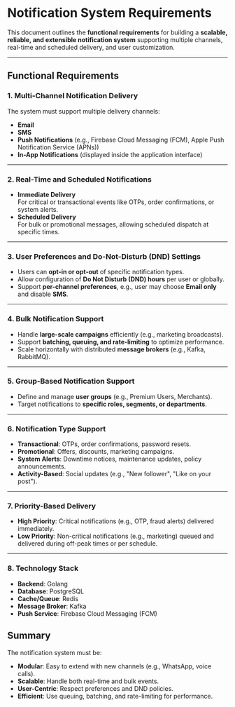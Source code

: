 
# Notification System Requirements

This document outlines the **functional requirements** for building a **scalable, reliable, and extensible notification system** supporting multiple channels, real-time and scheduled delivery, and user customization.

---

## Functional Requirements

### 1. Multi-Channel Notification Delivery
The system must support multiple delivery channels:
- **Email**
- **SMS**
- **Push Notifications** (e.g., Firebase Cloud Messaging (FCM), Apple Push Notification Service (APNs))
- **In-App Notifications** (displayed inside the application interface)

---

### 2. Real-Time and Scheduled Notifications
- **Immediate Delivery**  
  For critical or transactional events like OTPs, order confirmations, or system alerts.
- **Scheduled Delivery**  
  For bulk or promotional messages, allowing scheduled dispatch at specific times.

---

### 3. User Preferences and Do-Not-Disturb (DND) Settings
- Users can **opt-in or opt-out** of specific notification types.
- Allow configuration of **Do Not Disturb (DND) hours** per user or globally.
- Support **per-channel preferences**, e.g., user may choose **Email only** and disable **SMS**.

---

### 4. Bulk Notification Support
- Handle **large-scale campaigns** efficiently (e.g., marketing broadcasts).
- Support **batching, queuing, and rate-limiting** to optimize performance.
- Scale horizontally with distributed **message brokers** (e.g., Kafka, RabbitMQ).

---

### 5. Group-Based Notification Support
- Define and manage **user groups** (e.g., Premium Users, Merchants).
- Target notifications to **specific roles, segments, or departments**.

---

### 6. Notification Type Support
- **Transactional**: OTPs, order confirmations, password resets.
- **Promotional**: Offers, discounts, marketing campaigns.
- **System Alerts**: Downtime notices, maintenance updates, policy announcements.
- **Activity-Based**: Social updates (e.g., "New follower", "Like on your post").

---

### 7. Priority-Based Delivery
- **High Priority**: Critical notifications (e.g., OTP, fraud alerts) delivered immediately.
- **Low Priority**: Non-critical notifications (e.g., marketing) queued and delivered during off-peak times or per schedule.

---


### 8. Technology Stack
- **Backend**: Golang
- **Database**: PostgreSQL
- **Cache/Queue**: Redis
- **Message Broker**: Kafka
- **Push Service**: Firebase Cloud Messaging (FCM)

## Summary
The notification system must be:
- **Modular**: Easy to extend with new channels (e.g., WhatsApp, voice calls).
- **Scalable**: Handle both real-time and bulk events.
- **User-Centric**: Respect preferences and DND policies.
- **Efficient**: Use queuing, batching, and rate-limiting for performance.


